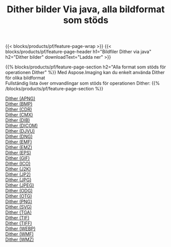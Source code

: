 ﻿---
title: Dither bilder Via java, alla bildformat som stöds 
weight: 3920
url: /sv/java/dither 
lang: sv
langdirlevel: 2
locales: zh-hans,ja,it,ru,de,es,fr,nl,id,lt,pl,pt,vi,tr,ko,zh-hant,ar,hi,th,sv,cs,uk,he
description: Med Aspose.Imaging kan du enkelt Dither bilder via java
---

{{< blocks/products/pf/feature-page-wrap >}}
{{< blocks/products/pf/feature-page-header h1="Bildfiler Dither via java" h2="Dither bilder" downloadText="Ladda ner" >}}


{{% blocks/products/pf/feature-page-section  h2="Alla format som stöds för operationen Dither" %}}
Med Aspose.Imaging kan du enkelt använda Dither för olika bildformat
<br/>
Fullständig lista över omvandlingar som stöds för operationen Dither:
{{% /blocks/products/pf/feature-page-section %}}
<div class="container-fluid productfamilypage bg-gray">
    <div class="convertypes bg-gray agp-content section">
        <div class="container">
		<div class="row other-converters">
		    <div class='col-md-2 other-converter remove-lp remove-rp'><a href="/imaging/sv/java/dither/apng" >Dither (APNG)</a></div><div class='col-md-2 other-converter remove-lp remove-rp'><a href="/imaging/sv/java/dither/bmp" >Dither (BMP)</a></div><div class='col-md-2 other-converter remove-lp remove-rp'><a href="/imaging/sv/java/dither/cdr" >Dither (CDR)</a></div><div class='col-md-2 other-converter remove-lp remove-rp'><a href="/imaging/sv/java/dither/cmx" >Dither (CMX)</a></div><div class='col-md-2 other-converter remove-lp remove-rp'><a href="/imaging/sv/java/dither/dib" >Dither (DIB)</a></div><div class='col-md-2 other-converter remove-lp remove-rp'><a href="/imaging/sv/java/dither/dicom" >Dither (DICOM)</a></div><div class='col-md-2 other-converter remove-lp remove-rp'><a href="/imaging/sv/java/dither/djvu" >Dither (DJVU)</a></div><div class='col-md-2 other-converter remove-lp remove-rp'><a href="/imaging/sv/java/dither/dng" >Dither (DNG)</a></div><div class='col-md-2 other-converter remove-lp remove-rp'><a href="/imaging/sv/java/dither/emf" >Dither (EMF)</a></div><div class='col-md-2 other-converter remove-lp remove-rp'><a href="/imaging/sv/java/dither/emz" >Dither (EMZ)</a></div><div class='col-md-2 other-converter remove-lp remove-rp'><a href="/imaging/sv/java/dither/eps" >Dither (EPS)</a></div><div class='col-md-2 other-converter remove-lp remove-rp'><a href="/imaging/sv/java/dither/gif" >Dither (GIF)</a></div><div class='col-md-2 other-converter remove-lp remove-rp'><a href="/imaging/sv/java/dither/ico" >Dither (ICO)</a></div><div class='col-md-2 other-converter remove-lp remove-rp'><a href="/imaging/sv/java/dither/j2k" >Dither (J2K)</a></div><div class='col-md-2 other-converter remove-lp remove-rp'><a href="/imaging/sv/java/dither/jp2" >Dither (JP2)</a></div><div class='col-md-2 other-converter remove-lp remove-rp'><a href="/imaging/sv/java/dither/jpg" >Dither (JPG)</a></div><div class='col-md-2 other-converter remove-lp remove-rp'><a href="/imaging/sv/java/dither/jpeg" >Dither (JPEG)</a></div><div class='col-md-2 other-converter remove-lp remove-rp'><a href="/imaging/sv/java/dither/odg" >Dither (ODG)</a></div><div class='col-md-2 other-converter remove-lp remove-rp'><a href="/imaging/sv/java/dither/otg" >Dither (OTG)</a></div><div class='col-md-2 other-converter remove-lp remove-rp'><a href="/imaging/sv/java/dither/png" >Dither (PNG)</a></div><div class='col-md-2 other-converter remove-lp remove-rp'><a href="/imaging/sv/java/dither/svg" >Dither (SVG)</a></div><div class='col-md-2 other-converter remove-lp remove-rp'><a href="/imaging/sv/java/dither/tga" >Dither (TGA)</a></div><div class='col-md-2 other-converter remove-lp remove-rp'><a href="/imaging/sv/java/dither/tif" >Dither (TIF)</a></div><div class='col-md-2 other-converter remove-lp remove-rp'><a href="/imaging/sv/java/dither/tiff" >Dither (TIFF)</a></div><div class='col-md-2 other-converter remove-lp remove-rp'><a href="/imaging/sv/java/dither/webp" >Dither (WEBP)</a></div><div class='col-md-2 other-converter remove-lp remove-rp'><a href="/imaging/sv/java/dither/wmf" >Dither (WMF)</a></div><div class='col-md-2 other-converter remove-lp remove-rp'><a href="/imaging/sv/java/dither/wmz" >Dither (WMZ)</a></div>
                </div>
        </div>
    </div>
</div>
<br/>
